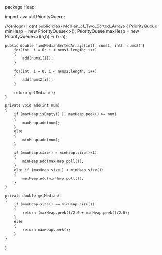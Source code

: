 package Heap;

import java.util.PriorityQueue;

//o(nlogn) | o(n)
public class Median_of_Two_Sorted_Arrays {
    PriorityQueue<Integer> minHeap = new PriorityQueue<>();
    PriorityQueue<Integer> maxHeap = new PriorityQueue<>((a,b) -> b -a);

    public double findMedianSortedArrays(int[] nums1, int[] nums2) {
        for(int  i = 0; i < nums1.length; i++)
        {
            add(nums1[i]);
        }

        for(int  i = 0; i < nums2.length; i++)
        {
            add(nums2[i]);
        }

        return getMedian();
    }

    private void add(int num)
    {
        if (maxHeap.isEmpty() || maxHeap.peek() >= num)
        {
            maxHeap.add(num);
        }
        else
        {
            minHeap.add(num);
        }

        if (maxHeap.size() > minHeap.size()+1)
        {
            minHeap.add(maxHeap.poll());
        }
        else if (maxHeap.size() < minHeap.size())
        {
            maxHeap.add(minHeap.poll());
        }
    }

    private double getMedian()
    {
        if (maxHeap.size() == minHeap.size())
        {
            return (maxHeap.peek()/2.0 + minHeap.peek()/2.0);
        }
        else
        {
            return maxHeap.peek();
        }
    }
}
